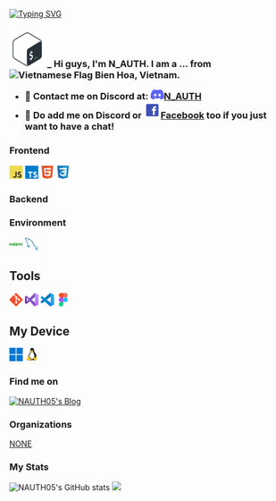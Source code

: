 [![Typing SVG](https://readme-typing-svg.herokuapp.com?font=San+Francisco&pause=500&color=056af7&vCenter=true&width=435&lines=Hi+!+I'm+N_AUTH05+%2C+Welcome+to+My+Re+po)](https://github.com/NAUTH05) <br>

<h3>
  <img height="64" src="./img/bash.svg" alt="CSharp" title="CSharp"/> 
  _ <span> Hi guys, I'm <strong>N_AUTH</strong>. I am a ... from <img alt="Vietnamese Flag" src="https://cdn.countryflags.com/thumbs/vietnam/flag-400.png" width="13" /> <strong>Bien Hoa, Vietnam</strong>.

  - 💼 Contact me on Discord at: <a href="https://discord.com/users/575460242398380032" target="_blank"><img height="18" src="./img/icons/Discord.svg" alt="Discord" title="Discord"/>N_AUTH</a>
  - 💬 Do add me on Discord or <a href="https://www.facebook.com/AceGod1231" target="_blank"><img height="30" weight="20" src="./img/icons/Facebook.svg" alt="Facebook" title="Facebook"/>Facebook</a> too if you just want to have a chat!
  </span>
</h3>

<h3>Frontend</h3>

<code><img height="24" src="./img/icons/javascript-original.svg" alt="Javascript" title="Javascript"/></code>
<code><img height="24" src="./img/icons/typescript-original.svg" alt="Typescript" title="Typescript"/></code>
<code><img height="24" src="./img/icons/html5-original.svg" alt="HTML5" title="HTML5"/></code>
<code><img height="24" src="./img/icons/css3-original.svg" alt="CSS3" title="CSS3"/></code>

<h3>Backend</h3>

<!--<code><img height="24" src="./img/icons/csharp-original.svg" alt="CSharp" title="CSharp"/></code>
<code><img height="24" src="./img/icons/php-original.svg" alt="PHP" title="PHP"/></code>
<code><img height="24" src="./img/icons/java-original.svg" alt="Coffee(Java)" title="Coffee(Java)"/></code>
<code><img height="24" src="./img/icons/nodejs-original.svg" alt="NodeJS" title="NodeJS"/></code>-->

<h3>Environment</h3>

<code><img height="24" src="./img/icons/environment/nginx-original.svg" alt="Nginx" title="Nginx"/></code>
<code><img height="24" src="./img/icons/environment/mysql-original.svg" alt="MySQL" title="MySQL"/></code>

<h2>Tools</h2>

<code><img height="24" src="./img/icons/tools/git-original.svg" alt="Git" title="Git"/></code>
<code><img height="24" src="./img/icons/tools/visualstudio-original.svg" alt="Visual Studio" title="Visual Studio"/></code>
<code><img height="24" src="./img/icons/tools/vscode-original.svg" alt="Visual Studio Code" title="Visual Studio Code"/></code>
<code><img height="24" src="./img/icons/tools/figma-original.svg" alt="Figma" title="Figma"/></code>

<h2>My Device</h2>

<code><img height="24" src="./img/icons/device/windows11-original.svg" alt="Windows11-PC" title="Windows11-PC"/></code>
<code><img height="24" src="./img/icons/device/linux-original.svg" alt="Linux" title="Linux"/></code>

<h3>Find me on</h3>

<a href="https://www.facebook.com/AceGod1231/">
  <img height="24" src="https://img.shields.io/badge/N_AUTH's%20Blog-282C34?logo=hexo" alt="NAUTH05's Blog" title="NAUTH05's Blog"/>
</a>

<h3>Organizations</h3>

<a href="https://github.com/NONE">NONE</a>

<h3>My Stats</h3>

<img src="https://github-readme-stats.vercel.app/api?username=NAUTH05" alt="NAUTH05's GitHub stats" />

<img src="https://github-readme-stats.vercel.app/api/top-langs/?username=NAUTH05&layout=compact" />
